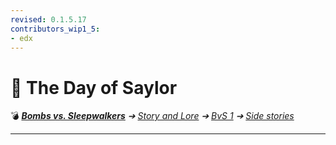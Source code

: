 ```yaml
---
revised: 0.1.5.17
contributors_wip1_5:
- edx
---
```


# 📄 The Day of Saylor

💣 ***[Bombs vs. Sleepwalkers][home]** ➔ [Story and Lore][story] ➔ [BvS 1][story_bvs1] ➔ [Side stories][story_bvs1_side]*

****

[home]: /README.md
[story]: /story/readme.md
[story_bvs1]: /story/bvs1/readme.md
[story_bvs1_side]: /story/bvs1/side_stories/readme.md
